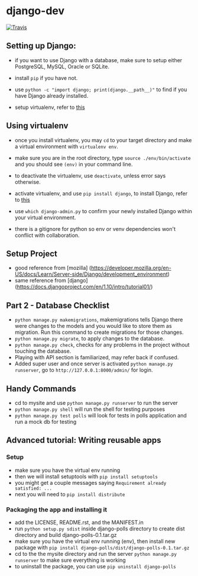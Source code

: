 # django-dev

[![Travis](https://travis-ci.org/zhaobe/django-dev.svg?branch=master)](https://travis-ci.org/zhaobe/django-dev)

## Setting up Django:
- if you want to use Django with a database, make sure to setup either PostgreSQL, MySQL, Oracle or SQLite.
- install `pip` if you have not.
- use `python -c "import django; print(django.__path__)"` to find if you have Django already installed.

- setup virtualenv, refer to [this](https://virtualenv.pypa.io/en/stable/installation/)

## Using virtualenv
- once you install virtualenv, you may `cd` to your target directory and make a virtual environment with `virtualenv env`.
- make sure you are in the root directory, type `source ./env/bin/activate` and you should see `(env)` in your command line.
- to deactivate the virtualenv, use `deactivate`, unless error says otherwise.

- activate virtualenv, and use `pip install django`, to install Django, refer to [this](https://docs.djangoproject.com/en/1.10/topics/install/#installing-official-release)
- use `which django-admin.py` to confirm your newly installed Django within your virtual environment.

- there is a gitignore for python so env or venv dependencies won't conflict with collaboration.

## Setup Project
- good reference from [mozilla] (https://developer.mozilla.org/en-US/docs/Learn/Server-side/Django/development_environment)
- same reference from [django] (https://docs.djangoproject.com/en/1.10/intro/tutorial01/)

## Part 2 - Database Checklist
- `python manage.py makemigrations`, makemigrations tells Django there were changes to the models and you would like to store them as migration. Run this command to create migrations for those changes.
- `python manage.py migrate`, to apply changes to the database.
- `python manage.py check`, checks for any problems in the project without touching the database.
- Playing with API section is familiarized, may refer back if confused.
- Added super user and once server is activated `python manage.py runserver`, go to `http://127.0.0.1:8000/admin/` for login.

## Handy Commands
- cd to mysite and use `python manage.py runserver` to run the server
- `python manage.py shell` will run the shell for testing purposes
- `python manage.py test polls` will look for tests in polls application and run a mock db for testing

## Advanced tutorial: Writing reusable apps
### Setup
- make sure you have the virtual env running
- then we will install setuptools with `pip install setuptools`
- you might get a couple messages saying `Requirement already satisfied: ...`
- next you will need to `pip install distribute`

### Packaging the app and installing it
- add the LICENSE, README.rst, and the MANIFEST.in
- run `python setup.py sdist` inside django-polls directory to create dist directory and build django-polls-0.1.tar.gz
- make sure you have the virtual env running (env), then install new package with `pip install django-polls/dist/django-polls-0.1.tar.gz`
- cd to the the mysite directory and run the server `python manage.py runserver` to make sure everything is working
- to uninstall the package, you can use `pip uninstall django-polls`
